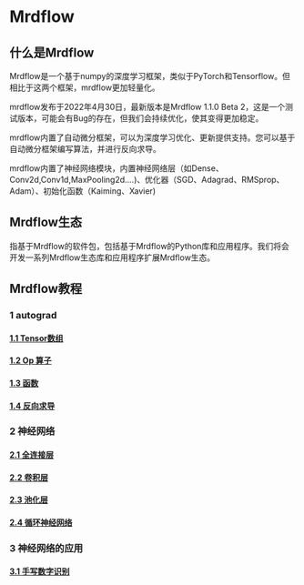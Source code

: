 # Mrdflow
## 什么是Mrdflow
Mrdflow是一个基于numpy的深度学习框架，类似于PyTorch和Tensorflow。但相比于这两个框架，mrdflow更加轻量化。

mrdflow发布于2022年4月30日，最新版本是Mrdflow 1.1.0 Beta 2，这是一个测试版本，可能会有Bug的存在，但我们会持续优化，使其变得更加稳定。

mrdflow内置了自动微分框架，可以为深度学习优化、更新提供支持。您可以基于自动微分框架编写算法，并进行反向求导。

mrdflow内置了神经网络模块，内置神经网络层（如Dense、Conv2d,Conv1d,MaxPooling2d....)、优化器（SGD、Adagrad、RMSprop、Adam）、初始化函数（Kaiming、Xavier)
## Mrdflow生态
指基于Mrdflow的软件包，包括基于Mrdflow的Python库和应用程序。我们将会开发一系列Mrdflow生态库和应用程序扩展Mrdflow生态。

## Mrdflow教程
### 1 autograd
####  [1.1 Tensor数组](http:\\mrdflow.github.io\zh\docs\mrdflow\1.1.md)
####  [1.2 Op 算子](http:\\mrdflow.github.io\zh\docs\mrdflow\1.2.md)
####  [1.3 函数](http:\\mrdflow.github.io\zh\docs\mrdflow\1.3.md)
####  [1.4 反向求导](http:\\mrdflow.github.io\zh\docs\mrdflow\1.3.md)
### 2 神经网络
#### [2.1 全连接层](http:\\mrdflow.github.io\zh\docs\mrdflow\2.1.md)
#### [2.2 卷积层](http:\\mrdflow.github.io\zh\docs\mrdflow\2.2.md)
#### [2.3 池化层](http:\\mrdflow.github.io\zh\docs\mrdflow\2.3.md)
#### [2.4 循环神经网络](http:\\mrdflow.github.io\zh\docs\mrdflow\2.4.md)
### 3 神经网络的应用
#### [3.1 手写数字识别](http:\\mrdflow.github.io\zh\docs\mrdflow\3.1.md)